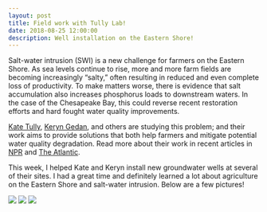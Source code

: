 ```yaml
---
layout: post
title: Field work with Tully Lab!
date: 2018-08-25 12:00:00
description: Well installation on the Eastern Shore!
---
```


Salt-water intrusion (SWI) is a new challenge for farmers on the Eastern Shore. As sea levels continue to rise, more and more farm fields are becoming increasingly “salty,” often resulting in reduced and even complete loss of productivity. To make matters worse, there is evidence that salt accumulation also increases phosphorus loads to downstream waters. In the case of the Chesapeake Bay, this could reverse recent restoration efforts and hard fought water quality improvements. 

[Kate Tully](http://www.agroecologylab.com/), [Keryn Gedan](http://www.gedanlab.com/), and others are studying this problem; and their work aims to provide solutions that both help farmers and mitigate potential water quality degradation. Read more about their work in recent articles in [NPR](https://www.npr.org/2018/06/02/616151979/flooding-and-rising-seas-threaten-americas-oldest-farmland) and [The Atlantic](https://www.theatlantic.com/science/archive/2018/03/maryland-salt-farms/554663/).

This week, I helped Kate and Keryn install new groundwater wells at several of their sites. I had a great time and definitely learned a lot about agriculture on the Eastern Shore and salt-water intrusion.  Below are a few pictures!

<div class="img_row">
    <img class="col one left" src="{{ site.baseurl }}/assets/img/dock.jpg">
    <img class="col one center" src="{{ site.baseurl }}/assets/img/soil.jpg">
    <img class="col one right" src="{{ site.baseurl }}/assets/img/kate.jpg">
</div>
